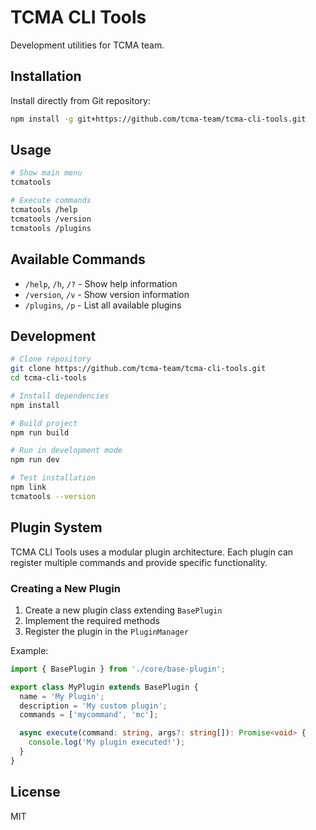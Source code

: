 # TCMA CLI Tools

Development utilities for TCMA team.

## Installation

Install directly from Git repository:

```bash
npm install -g git+https://github.com/tcma-team/tcma-cli-tools.git
```

## Usage

```bash
# Show main menu
tcmatools

# Execute commands
tcmatools /help
tcmatools /version
tcmatools /plugins
```

## Available Commands

- `/help`, `/h`, `/?` - Show help information
- `/version`, `/v` - Show version information  
- `/plugins`, `/p` - List all available plugins

## Development

```bash
# Clone repository
git clone https://github.com/tcma-team/tcma-cli-tools.git
cd tcma-cli-tools

# Install dependencies
npm install

# Build project
npm run build

# Run in development mode
npm run dev

# Test installation
npm link
tcmatools --version
```

## Plugin System

TCMA CLI Tools uses a modular plugin architecture. Each plugin can register multiple commands and provide specific functionality.

### Creating a New Plugin

1. Create a new plugin class extending `BasePlugin`
2. Implement the required methods
3. Register the plugin in the `PluginManager`

Example:

```typescript
import { BasePlugin } from './core/base-plugin';

export class MyPlugin extends BasePlugin {
  name = 'My Plugin';
  description = 'My custom plugin';
  commands = ['mycommand', 'mc'];

  async execute(command: string, args?: string[]): Promise<void> {
    console.log('My plugin executed!');
  }
}
```

## License

MIT
